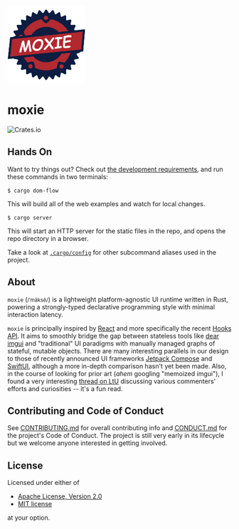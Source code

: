<img src="assets/logo.png" alt="moxie logo" width="175"/>

# moxie

![Crates.io](https://img.shields.io/crates/l/moxie.svg)

## Hands On

Want to try things out? Check out 
[the development requirements](CONTRIBUTING.md#development-environment), and run 
these commands in two terminals:

```
$ cargo dom-flow
```

This will build all of the web examples and watch for local changes.

```
$ cargo server
```

This will start an HTTP server for the static files in the repo, and opens the repo directory in a
browser.

Take a look at [`.cargo/config`](.cargo/config) for other subcommand aliases used in the project.

## About

`moxie` (<small>/ˈmäksē/</small>) is a lightweight platform-agnostic UI runtime written in Rust, powering a strongly-typed declarative programming style with minimal interaction latency.

`moxie` is principally inspired by [React][react] and more specifically the recent [Hooks API][hooks]. It aims to smoothly bridge the gap between stateless tools like [dear imgui][dear] and "traditional" UI paradigms with manually managed graphs of stateful, mutable objects. There are many interesting parallels in our design to those of recently announced UI frameworks [Jetpack Compose][compose] and [SwiftUI][swiftui], although a more in-depth comparison hasn't yet been made. Also, in the course of looking for prior art (_ahem_ googling "memoized imgui"), I found a very interesting [thread on LtU](http://lambda-the-ultimate.org/node/4561) discussing various commenters' efforts and curiosities -- it's a fun read.

[react]: https://reactjs.org
[hooks]: https://reactjs.org/docs/hooks-intro.html
[dear]: https://github.com/ocornut/imgui
[swiftui]: https://developer.apple.com/xcode/swiftui/
[compose]: https://developer.android.com/jetpack/compose

## Contributing and Code of Conduct

See [CONTRIBUTING.md](CONTRIBUTING.md) for overall contributing info and [CONDUCT.md](CONDUCT.md)
for the project's Code of Conduct. The project is still very early in its lifecycle but we welcome
anyone interested in getting involved.

## License

Licensed under either of

  * [Apache License, Version 2.0](LICENSE-APACHE)
  * [MIT license](LICENSE-MIT)

at your option.
